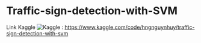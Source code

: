 # Traffic-sign-detection-with-SVM

Link Kaggle ![Kaggle](https://img.shields.io/badge/Kaggle-035a7d?style=for-the-badge&logo=kaggle&logoColor=white) : https://www.kaggle.com/code/hngnguynhuy/traffic-sign-detection-with-svm
